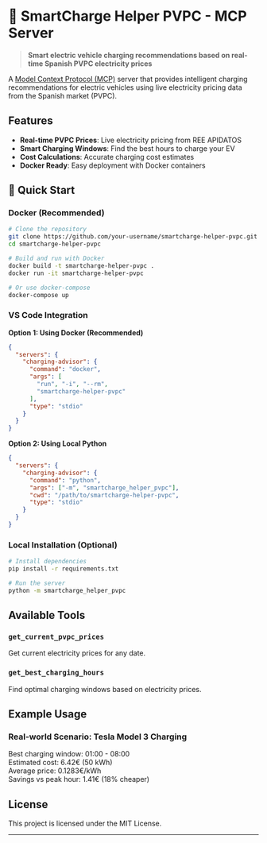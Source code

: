 # 🚗 SmartCharge Helper PVPC - MCP Server

> **Smart electric vehicle charging recommendations based on real-time Spanish PVPC electricity prices**

A [Model Context Protocol (MCP)](https://modelcontextprotocol.io/) server that provides intelligent charging recommendations for electric vehicles using live electricity pricing data from the Spanish market (PVPC).

## Features

- **Real-time PVPC Prices**: Live electricity pricing from REE APIDATOS
- **Smart Charging Windows**: Find the best hours to charge your EV
- **Cost Calculations**: Accurate charging cost estimates
- **Docker Ready**: Easy deployment with Docker containers

## 🚀 Quick Start

### Docker (Recommended)

```bash
# Clone the repository
git clone https://github.com/your-username/smartcharge-helper-pvpc.git
cd smartcharge-helper-pvpc

# Build and run with Docker
docker build -t smartcharge-helper-pvpc .
docker run -it smartcharge-helper-pvpc

# Or use docker-compose
docker-compose up
```

### VS Code Integration

**Option 1: Using Docker (Recommended)**
```json
{
  "servers": {
    "charging-advisor": {
      "command": "docker",
      "args": [
        "run", "-i", "--rm",
        "smartcharge-helper-pvpc"
      ],
      "type": "stdio"
    }
  }
}
```

**Option 2: Using Local Python**
```json
{
  "servers": {
    "charging-advisor": {
      "command": "python",
      "args": ["-m", "smartcharge_helper_pvpc"],
      "cwd": "/path/to/smartcharge-helper-pvpc",
      "type": "stdio"
    }
  }
}
```

### Local Installation (Optional)

```bash
# Install dependencies
pip install -r requirements.txt

# Run the server
python -m smartcharge_helper_pvpc
```

## Available Tools

### `get_current_pvpc_prices`
Get current electricity prices for any date.

### `get_best_charging_hours`
Find optimal charging windows based on electricity prices.

##  Example Usage

### Real-world Scenario: Tesla Model 3 Charging

Best charging window: 01:00 - 08:00  
Estimated cost: 6.42€ (50 kWh)  
Average price: 0.1283€/kWh  
Savings vs peak hour: 1.41€ (18% cheaper)

##  License

This project is licensed under the MIT License.

---


